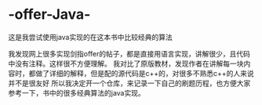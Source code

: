 # -offer-Java-
这是我尝试使用java实现的在这本书中比较经典的算法

我发现网上很多实现剑指offer的帖子，都是直接用语言实现，讲解很少，且代码中没有注释。这样很不方便理解。
我对比了原版教材，发现作者在讲解每一块内容时，都做了详细的解释，但是配的源代码是c++的，对很多不熟悉c++的人来说并不是很友好
所以我决定开一个仓库，来记录一下自己的刷题历程，也方便大家参考一下，书中的很多经典算法的java实现。
